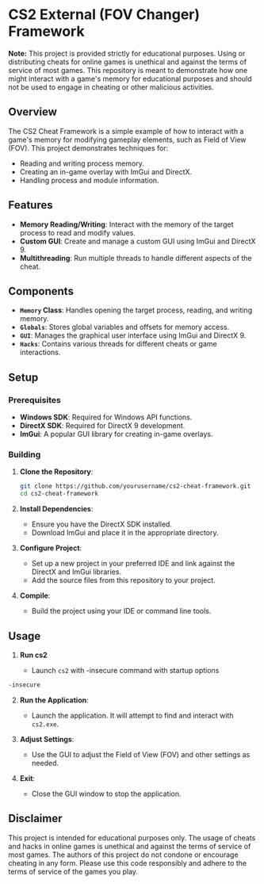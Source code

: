# CS2 External (FOV Changer) Framework

**Note:** This project is provided strictly for educational purposes. Using or distributing cheats for online games is unethical and against the terms of service of most games. This repository is meant to demonstrate how one might interact with a game's memory for educational purposes and should not be used to engage in cheating or other malicious activities.

## Overview

The CS2 Cheat Framework is a simple example of how to interact with a game's memory for modifying gameplay elements, such as Field of View (FOV). This project demonstrates techniques for:

- Reading and writing process memory.
- Creating an in-game overlay with ImGui and DirectX.
- Handling process and module information.

## Features

- **Memory Reading/Writing**: Interact with the memory of the target process to read and modify values.
- **Custom GUI**: Create and manage a custom GUI using ImGui and DirectX 9.
- **Multithreading**: Run multiple threads to handle different aspects of the cheat.

## Components

- **`Memory` Class**: Handles opening the target process, reading, and writing memory.
- **`Globals`**: Stores global variables and offsets for memory access.
- **`GUI`**: Manages the graphical user interface using ImGui and DirectX 9.
- **`Hacks`**: Contains various threads for different cheats or game interactions.

## Setup

### Prerequisites

- **Windows SDK**: Required for Windows API functions.
- **DirectX SDK**: Required for DirectX 9 development.
- **ImGui**: A popular GUI library for creating in-game overlays.

### Building

1. **Clone the Repository**:
    ```sh
    git clone https://github.com/yourusername/cs2-cheat-framework.git
    cd cs2-cheat-framework
    ```

2. **Install Dependencies**:
    - Ensure you have the DirectX SDK installed.
    - Download ImGui and place it in the appropriate directory.

3. **Configure Project**:
    - Set up a new project in your preferred IDE and link against the DirectX and ImGui libraries.
    - Add the source files from this repository to your project.

4. **Compile**:
    - Build the project using your IDE or command line tools.

## Usage

1. **Run cs2**

   - Launch `cs2` with -insecure command with startup options
  ```sh
  -insecure
  ```

2. **Run the Application**:
    - Launch the application. It will attempt to find and interact with `cs2.exe`.

3. **Adjust Settings**:
    - Use the GUI to adjust the Field of View (FOV) and other settings as needed.

4. **Exit**:
    - Close the GUI window to stop the application.

## Disclaimer

This project is intended for educational purposes only. The usage of cheats and hacks in online games is unethical and against the terms of service of most games. The authors of this project do not condone or encourage cheating in any form. Please use this code responsibly and adhere to the terms of service of the games you play.
